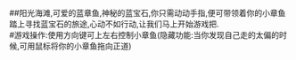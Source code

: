 ##阳光海滩,可爱的蓝章鱼,神秘的蓝宝石,你只需动动手指,便可带领着你的小章鱼踏上寻找蓝宝石的旅途,心动不如行动,让我们马上开始游戏把.  
#游戏操作:使用方向键可上左右控制小章鱼(隐藏功能:当你发现自己走的太偏的时候,可用鼠标将你的小章鱼拖向正道)   
![]()




